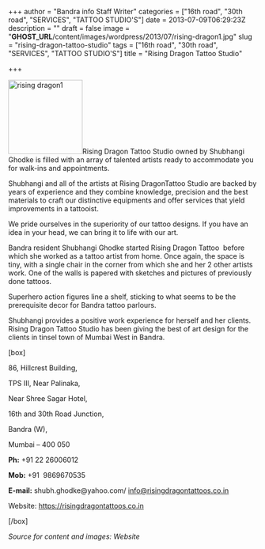 +++
author = "Bandra info Staff Writer"
categories = ["16th road", "30th road", "SERVICES", "TATTOO STUDIO'S"]
date = 2013-07-09T06:29:23Z
description = ""
draft = false
image = "__GHOST_URL__/content/images/wordpress/2013/07/rising-dragon1.jpg"
slug = "rising-dragon-tattoo-studio"
tags = ["16th road", "30th road", "SERVICES", "TATTOO STUDIO'S"]
title = "Rising Dragon Tattoo Studio"

+++


<p><a href="https://i1.wp.com/bandra.info/wp-content/uploads/2013/07/rising-dragon1.jpg?ssl=1"><img loading="lazy" class="size-thumbnail wp-image-3420 alignright" alt="rising dragon1" src="https://i1.wp.com/bandra.info/wp-content/uploads/2013/07/rising-dragon1.jpg?resize=150%2C150&#038;ssl=1" width="150" height="150" data-recalc-dims="1" /></a>Rising Dragon Tattoo Studio owned by Shubhangi Ghodke is filled with an array of talented artists ready to accommodate you for walk-ins and appointments.</p>
<p>Shubhangi and all of the artists at Rising DragonTattoo Studio are backed by years of experience and they combine knowledge, precision and the best materials to craft our distinctive equipments and offer services that yield improvements in a tattooist.</p>
<p>We pride ourselves in the superiority of our tattoo designs. If you have an idea in your head, we can bring it to life with our art.</p>
<p>Bandra resident Shubhangi Ghodke started Rising Dragon Tattoo  before which she worked as a tattoo artist from home. Once again, the space is tiny, with a single chair in the corner from which she and her 2 other artists work. One of the walls is papered with sketches and pictures of previously done tattoos.</p>
<p>Superhero action figures line a shelf, sticking to what seems to be the prerequisite decor for Bandra tattoo parlours.</p>
<p>Shubhangi provides a positive work experience for herself and her clients. Rising Dragon Tattoo Studio has been giving the best of art design for the clients in tinsel town of Mumbai West in Bandra.</p>
<p>[box]</p>
<p>86, Hillcrest Building,</p>
<p>TPS III, Near Palinaka,</p>
<p>Near Shree Sagar Hotel,</p>
<p>16th and 30th Road Junction,</p>
<p>Bandra (W),</p>
<p>Mumbai &#8211; 400 050</p>
<p><strong>Ph:</strong> +91 22 26006012</p>
<p><strong>Mob:</strong> +91  9869670535</p>
<p><strong>E-mail:</strong> shubh.ghodke@yahoo.com/ <a href="mailto:info@risingdragontattoos.co.in">info@risingdragontattoos.co.in</a></p>
<p>Website: <a href="https://risingdragontattoos.co.in">https://risingdragontattoos.co.in</a></p>
<p>[/box]</p>
<p><i>Source for content and images: Website</i></p>



